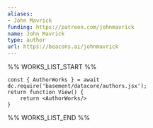 ```yaml
---
aliases:
- John Mavrick
funding: https://patreon.com/johnmavrick
name: John Mavrick
type: author
url: https://beacons.ai/johnmavrick
---
```



%% WORKS_LIST_START %%

```datacorejsx
const { AuthorWorks } = await dc.require('basement/datacore/authors.jsx');
return function View() {
    return <AuthorWorks/>
}
```
%% WORKS_LIST_END %%